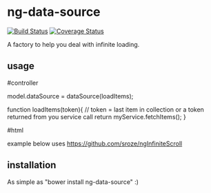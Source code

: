 # ng-data-source
[![Build Status](https://travis-ci.org/FDIM/ng-data-source.svg?branch=master)](https://travis-ci.org/FDIM/ng-data-source)
[![Coverage Status](https://coveralls.io/repos/github/FDIM/ng-data-source/badge.svg?branch=master)](https://coveralls.io/github/FDIM/ng-data-source?branch=master)

A factory to help you deal with infinite loading. 

## usage

#controller

model.dataSource = dataSource(loadItems);

function loadItems(token){
  // token = last item in collection or a token returned from you service call
  return myService.fetchItems();
}

#html

example below uses https://github.com/sroze/ngInfiniteScroll

<div infinite-scroll="model.dataSource.load()" infinite-scroll-container="'.my-container'" infinite-scroll-distance="2">
  <my-item ng-repeat="i in model.dataSource.items" item="i"></tour-item>
  <div class="infinite-scroll-loading-indicator" layout layout-align="center center">
    <md-icon md-svg-icon="ripple" ng-if="model.dataSource.loading"></md-icon>
  </div>
</div>

## installation
As simple as "bower install ng-data-source" :)
